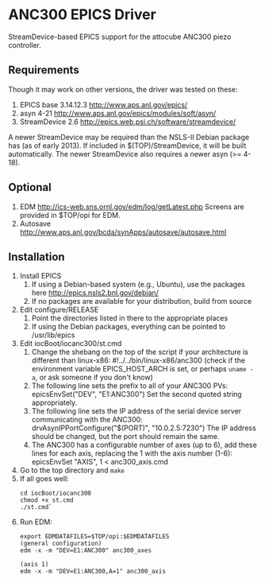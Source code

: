 ANC300 EPICS Driver
===================

StreamDevice-based EPICS support for the attocube ANC300 piezo controller.

Requirements
------------

Though it may work on other versions, the driver was tested on these:

1. EPICS base 3.14.12.3 http://www.aps.anl.gov/epics/
2. asyn 4-21 http://www.aps.anl.gov/epics/modules/soft/asyn/
3. StreamDevice 2.6 http://epics.web.psi.ch/software/streamdevice/

A newer StreamDevice may be required than the NSLS-II Debian package has (as of early 2013).
If included in $(TOP)/StreamDevice, it will be built automatically.
The newer StreamDevice also requires a newer asyn (>= 4-18).

Optional
--------

1. EDM http://ics-web.sns.ornl.gov/edm/log/getLatest.php
   Screens are provided in $TOP/opi for EDM.
2. Autosave http://www.aps.anl.gov/bcda/synApps/autosave/autosave.html

Installation
------------

1. Install EPICS
    1. If using a Debian-based system (e.g., Ubuntu), use the packages here http://epics.nsls2.bnl.gov/debian/
    2. If no packages are available for your distribution, build from source
2. Edit configure/RELEASE
    1. Point the directories listed in there to the appropriate places
    2. If using the Debian packages, everything can be pointed to /usr/lib/epics
3. Edit iocBoot/iocanc300/st.cmd
    1. Change the shebang on the top of the script if your architecture is different than linux-x86:
        #!../../bin/linux-x86/anc300
        (check if the environment variable EPICS_HOST_ARCH is set, or perhaps `uname -a`, or ask someone if
         you don't know)
    2. The following line sets the prefix to all of your ANC300 PVs:
        epicsEnvSet("DEV", "E1:ANC300")
       Set the second quoted string appropriately.
    3. The following line sets the IP address of the serial device server communicating with the ANC300:
       drvAsynIPPortConfigure("$(PORT)", "10.0.2.5:7230")
       The IP address should be changed, but the port should remain the same.
    4. The ANC300 has a configurable number of axes (up to 6), add these lines for each axis, replacing the 1 with the axis number (1-6):
       epicsEnvSet "AXIS", 1
       < anc300_axis.cmd
4. Go to the top directory and `make`
5. If all goes well:
    ```
    cd iocBoot/iocanc300
    chmod +x st.cmd
    ./st.cmd`
    ```
6. Run EDM:
    ```
    export EDMDATAFILES=$TOP/opi:$EDMDATAFILES
    (general configuration)
    edm -x -m "DEV=E1:ANC300" anc300_axes

    (axis 1)
    edm -x -m "DEV=E1:ANC300,A=1" anc300_axis
    ```
